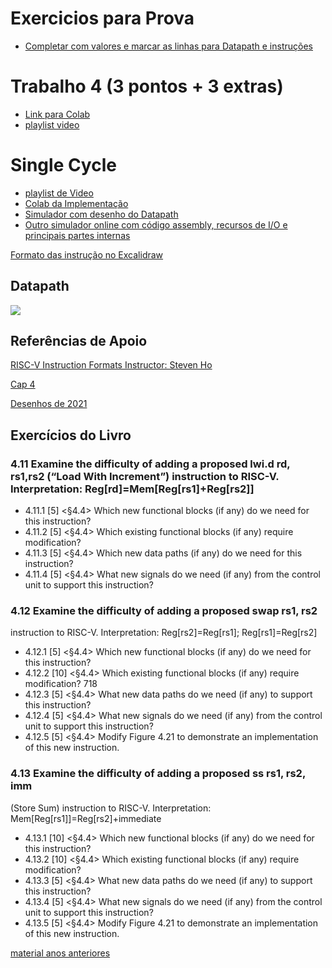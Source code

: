 # Exercicios para Prova

* [Completar com valores e marcar as linhas para Datapath e instruções](https://www.youtube.com/playlist?list=PLcvOyD_LMr6lwiTYTHD-EwGMW3T9gLIkK)

# Trabalho 4 (3 pontos + 3 extras)

* [Link para Colab](https://colab.research.google.com/drive/1fK1KoWXSxkAaw4NLHXgh6Xnwi8SYUcVT?usp=sharing)
* [playlist video](https://www.youtube.com/playlist?list=PLcvOyD_LMr6lJfzPk3wmMqBp7vgL_EtJs)
  
# Single Cycle

* [playlist de Video](https://www.youtube.com/playlist?list=PLcvOyD_LMr6nd3-M5_7Ta5kHfxNqvAl67)
* [Colab da Implementação](https://colab.research.google.com/drive/1zu_QOlFuqM9g_nA5l16GKRIin5B0KbEA?usp=sharing)
* [Simulador com desenho do Datapath](https://jesse-r-s-hines.github.io/RISC-V-Graphical-Datapath-Simulator/)
* [Outro simulador online com código assembly, recursos de I/O e principais partes internas](https://eseo-tech.github.io/emulsiV/)

[Formato das instrução no Excalidraw](https://excalidraw.com/#json=OWxmA8vHZD7wwkV6M96rF,XgiiwzUN-kJ1om3G2sZsDg)

## Datapath

![](https://media.cheggcdn.com/media/5b4/5b4b57d4-1cd7-4e95-86d6-edb7caafc215/phpn5NF0U)


## Referências de Apoio

[RISC-V Instruction Formats Instructor: Steven Ho](https://inst.eecs.berkeley.edu/~cs61c/resources/su18_lec/Lecture7.pdf)

[Cap 4](https://docs.google.com/presentation/d/1ztqfccs7TybpBk6Xqyg3BRS_BEc2WtihyqBCcf3xrYM/edit?usp=sharing)

[Desenhos de 2021](https://github.com/arduinoufv/inf250/tree/master/Processador_single_RISCV/download)

## Exercícios do Livro 
### 4.11 Examine the difficulty of adding a proposed lwi.d rd, rs1,rs2 (“Load With Increment”) instruction to RISC-V. Interpretation: Reg[rd]=Mem[Reg[rs1]+Reg[rs2]]
* 4.11.1 [5] <§4.4> Which new functional blocks (if any) do we need
for this instruction?
* 4.11.2 [5] <§4.4> Which existing functional blocks (if any) require
modification?
* 4.11.3 [5] <§4.4> Which new data paths (if any) do we need for
this instruction?
* 4.11.4 [5] <§4.4> What new signals do we need (if any) from the
control unit to support this instruction?
### 4.12 Examine the difficulty of adding a proposed swap rs1, rs2
instruction to RISC-V.
Interpretation: Reg[rs2]=Reg[rs1]; Reg[rs1]=Reg[rs2]
* 4.12.1 [5] <§4.4> Which new functional blocks (if any) do we need
for this instruction?
* 4.12.2 [10] <§4.4> Which existing functional blocks (if any) require
modification?
718
* 4.12.3 [5] <§4.4> What new data paths do we need (if any) to
support this instruction?
* 4.12.4 [5] <§4.4> What new signals do we need (if any) from the
control unit to support this instruction?
* 4.12.5 [5] <§4.4> Modify Figure 4.21 to demonstrate an
implementation of this new instruction.

### 4.13 Examine the difficulty of adding a proposed ss rs1, rs2, imm
(Store Sum) instruction to RISC-V.
Interpretation: Mem[Reg[rs1]]=Reg[rs2]+immediate
* 4.13.1 [10] <§4.4> Which new functional blocks (if any) do we
need for this instruction?
* 4.13.2 [10] <§4.4> Which existing functional blocks (if any) require
modification?
* 4.13.3 [5] <§4.4> What new data paths do we need (if any) to
support this instruction?
* 4.13.4 [5] <§4.4> What new signals do we need (if any) from the
control unit to support this instruction?
* 4.13.5 [5] <§4.4> Modify Figure 4.21 to demonstrate an
implementation of this new instruction.

[material anos anteriores](https://github.com/arduinoufv/inf250/tree/master/Processador_single_RISCV)
